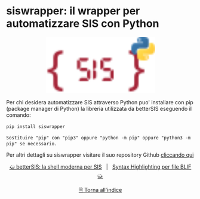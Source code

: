 # siswrapper: il wrapper per automatizzare SIS con Python

<p align="center">
<img style="height: 150px;" height="150px" src="https://raw.githubusercontent.com/mario33881/siswrapper/f4a941cffd9e9b30e0abb8555070efce392adac2/images/logo.svg" />
</p>

Per chi desidera automatizzare SIS attraverso Python puo' installare con pip (package manager di Python) la libreria utilizzata da betterSIS eseguendo il comando:

```
pip install siswrapper
```

```{note}
Sostituire "pip" con "pip3" oppure "python -m pip" oppure "python3 -m pip" se necessario.
```

Per altri dettagli su siswrapper visitare il suo repository Github [cliccando qui](https://github.com/mario33881/siswrapper)

<div align=center>

[🢠 betterSIS: la shell moderna per SIS](./004_bettersis.md) &nbsp; | &nbsp; [Syntax Highlighting per file BLIF 🢡](./006_syntax_highlight.md)

[🗎 Torna all'indice](./tutorials.md)

</div>